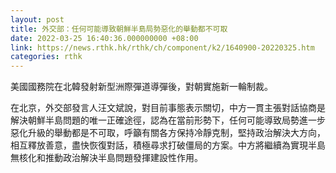 ```yaml
---
layout: post
title: 外交部：任何可能導致朝鮮半島局勢惡化的舉動都不可取
date: 2022-03-25 16:40:36.000000000 +08:00
link: https://news.rthk.hk/rthk/ch/component/k2/1640900-20220325.htm
categories: rthk
---
```


美國國務院在北韓發射新型洲際彈道導彈後，對朝實施新一輪制裁。

在北京，外交部發言人汪文斌說，對目前事態表示關切，中方一貫主張對話協商是解決朝鮮半島問題的唯一正確途徑，認為在當前形勢下，任何可能導致局勢進一步惡化升級的舉動都是不可取，呼籲有關各方保持冷靜克制，堅持政治解決大方向，相互釋放善意，盡快恢復對話，積極尋求打破僵局的方案。中方將繼續為實現半島無核化和推動政治解決半島問題發揮建設性作用。
